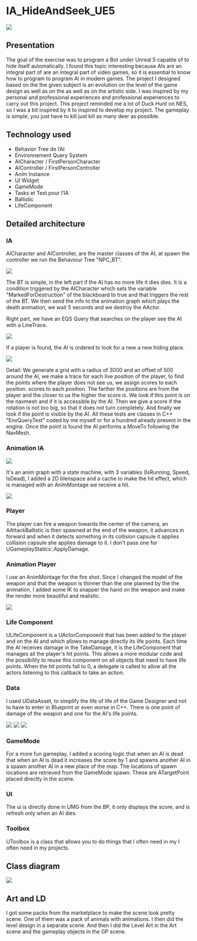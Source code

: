 # IA_HideAndSeek_UE5

<img src="Pictures/IAHideAndSeek_Gameplay.gif">

## Presentation

The goal of the exercise was to program a Bot under Unreal 5 capable of
to hide itself automatically. I found this topic interesting because AIs are an integral part of
are an integral part of video games, so it is essential to know how to program
to program AI in modern games. The project I designed based on the
the given subject is an evolution on the level of the game design as well as on the
as well as on the artistic side. I was inspired by my personal and professional experiences
and professional experiences to carry out this project. This project
reminded me a lot of Duck Hunt on NES, so I was a bit inspired by it to
inspired to develop my project. The gameplay is simple, you just have to kill
just kill as many deer as possible.

## Technology used

- Behavior Tree de l’AI
- Environnement Query System
- AICharacter / FirstPersonCharacter
- AIController / FirstPersonController
- Anim Instance
- UI Widget
- GameMode
- Tasks et Test pour l’IA
- Ballistic
- LifeComponent

## Detailed architecture

### IA

AICharacter and AIController, are the master classes of the AI, at spawn the
controller we run the Behaviour Tree "NPC_BT".

<img src="Pictures/BT_NPC.png">

The BT is simple, in the left part if the AI has no more life it dies
dies. It is a condition triggered by the AICharacter which sets the
variable "MarkedForDestruction" of the blackboard to true and that triggers
the rest of the BT. We then send the info to the animation graph which plays
the death animation, we wait 5 seconds and we destroy the AActor.

Right part, we have an EQS Query that searches on the player see the AI
with a LineTrace.

<img src="Pictures/EnvQuery_FindPlayer.png">

If a player is found, the AI is ordered to look for a new
a new hiding place.

<img src="Pictures/EnvQuery_FindHidingSpot.png">

Detail: We generate a grid with a radius of 3000 and an offset of 500
around the AI, we make a trace for each live position of the player,
to find the points where the player does not see us, we assign scores to each position.
scores to each position. The farther the positions are from the player and the closer
to us the higher the score is. We look if this point is on the navmesh
and if it is accessible by the AI. Then we give a score if the rotation
is not too big, so that it does not turn completely. And
finally we look if the point is visible by the AI.
All these tests are classes in C++ "EnvQueryTest" coded by me
myself or for a hundred already present in the engine.
Once the point is found the AI performs a MoveTo following the NavMesh.

### Animation IA

<img src="Pictures/ABP_DeerDoeState.png">

It's an anim graph with a state machine, with 3 variables
(IsRunning, Speed, IsDead), I added a 2D blenspace and a cache
to make the hit effect, which is managed with an AnimMontage we receive a
hit.

<img src="Pictures/ABP_DeerDoe.png">

### Player

The player can fire a weapon towards the center of the camera,
an AAttackBallistic is then spawned at the end of the weapon, it advances in
forward and when it detects something in its collision capsule it applies
collision capsule she applies damage to it. I don't pass one for
UGameplayStatics::ApplyDamage.

### Animation Player

I use an AnimMontage for the fire shot. Since I changed the
model of the weapon and that the weapon is thinner than the one planned by the
the animation, I added some IK to snapper the hand on the weapon and
make the render more beautiful and realistic.

<img src="Pictures/ABP_Player.png">

### Life Component

ULifeComponent is a UActorComponent that has been added to the
player and on the AI and which allows to manage directly its life points.
Each time the AI receives damage in the TakeDamage,
it is the LifeComponent that manages all the player's hit points. This
allows a more modular code and the possibility to reuse this
component on all objects that need to have life points.
When the hit points fall to 0, a delegate is called to
allow all the actors listening to this callback to take an action.

### Data

I used UDataAsset, to simplify the life of
life of the Game Designer and not to have to
enter in Blueprint or even worse in
C++. There is one point of damage of the weapon and one
for the AI's life points.

<img src="Pictures/DA_BP.png">
<img src="Pictures/DA_AI.png">
<img src="Pictures/DA_AttackPlayer.png">


### GameMode

For a more fun gameplay, I added a scoring logic that when an AI is dead
that when an AI is dead it increases the score by 1 and spawns another AI in a
spawn another AI in a new place of the map. The locations of
spawn locations are retrieved from the GameMode spawn. These are
ATargetPoint placed directly in the scene.

### UI

The ui is directly done in UMG from the BP, it only displays the
score, and is refresh only when an AI dies.

### Toolbox

UToolbox is a class that allows you to do things that I often need in my
I often need in my projects.

## Class diagram

<img src="Pictures/ClassDiagram.png">

## Art and LD

I got some packs from the marketplace to make the scene look
pretty scene. One of them was a pack of animals with animations. I then
did the level design in a separate scene. And then I did the Level Art
in the Art scene and the gameplay objects in the GP scene.
